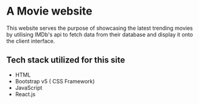 # A Movie website

This website serves the purpose of showcasing the latest trending movies by utilising IMDb's api to fetch data from their database and display it onto the client interface.

## Tech stack utilized for this site

* HTML
* Bootstrap v5 ( CSS Framework)
* JavaScript
* React.js

